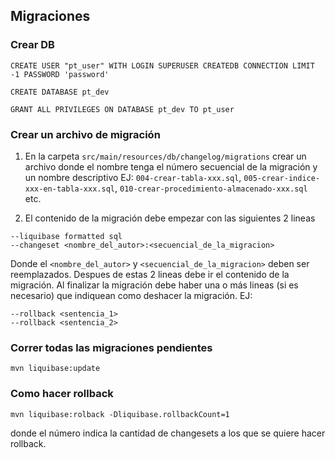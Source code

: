 ## Migraciones

### Crear DB

`CREATE USER "pt_user" WITH LOGIN SUPERUSER CREATEDB CONNECTION LIMIT -1 PASSWORD 'password'`

`CREATE DATABASE pt_dev`

`GRANT ALL PRIVILEGES ON DATABASE pt_dev TO pt_user`

### Crear un archivo de migración

1. En la carpeta `src/main/resources/db/changelog/migrations` crear un archivo donde el nombre tenga el número secuencial de la migración
y un nombre descriptivo EJ: `004-crear-tabla-xxx.sql`, `005-crear-indice-xxx-en-tabla-xxx.sql`, 
   `010-crear-procedimiento-almacenado-xxx.sql` etc.
   
2. El contenido de la migración debe empezar con las siguientes 2 lineas

```
--liquibase formatted sql
--changeset <nombre_del_autor>:<secuencial_de_la_migracion>
```

Donde el `<nombre_del_autor>` y `<secuencial_de_la_migracion>` deben ser reemplazados. Despues de estas 2 lineas debe ir el contenido
de la migración. Al finalizar la migración debe haber una o más lineas (si es necesario) que indiquean como deshacer la 
migración. EJ:

```
--rollback <sentencia_1>
--rollback <sentencia_2> 
```

### Correr todas las migraciones pendientes

`mvn liquibase:update`

### Como hacer rollback

`mvn liquibase:rolback -Dliquibase.rollbackCount=1`

donde el número indica la cantidad de changesets a los que se quiere hacer rollback.
